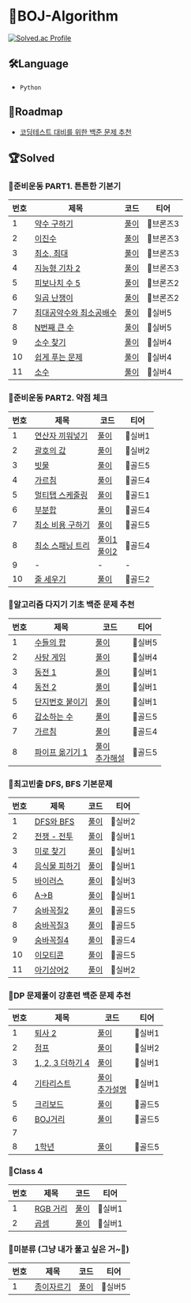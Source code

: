 
# 📁BOJ-Algorithm
[![Solved.ac Profile](http://mazassumnida.wtf/api/v2/generate_badge?boj=eunseo2000v)](https://solved.ac/eunseo2000v/)


## 🛠Language

- `Python`

## 🚕Roadmap
- [코딩테스트 대비를 위한 백준 문제 추천](https://covenant.tistory.com/224?category=727170)

## 🏆Solved

### 📌준비운동 PART1. 튼튼한 기본기
|번호|제목|코드|티어|
|------|---|---|---|
|1|[약수 구하기](https://www.acmicpc.net/problem/2501)|[풀이](https://github.com/eunseo-kim/BOJ-Algorithm/blob/main/%EC%A4%80%EB%B9%84%EC%9A%B4%EB%8F%99%20PART1.%20%ED%8A%BC%ED%8A%BC%ED%95%9C%20%EA%B8%B0%EB%B3%B8%EA%B8%B0/01_%EC%95%BD%EC%88%98%EA%B5%AC%ED%95%98%EA%B8%B0.py)|🥉브론즈3|
|2|[이진수](https://www.acmicpc.net/problem/3460)|[풀이](https://github.com/eunseo-kim/BOJ-Algorithm/blob/main/%EC%A4%80%EB%B9%84%EC%9A%B4%EB%8F%99%20PART1.%20%ED%8A%BC%ED%8A%BC%ED%95%9C%20%EA%B8%B0%EB%B3%B8%EA%B8%B0/02_%EC%9D%B4%EC%A7%84%EC%88%98.py)|🥉브론즈3|
|3|[최소, 최대](https://www.acmicpc.net/problem/10818)|[풀이](https://github.com/eunseo-kim/BOJ-Algorithm/blob/main/%EC%A4%80%EB%B9%84%EC%9A%B4%EB%8F%99%20PART1.%20%ED%8A%BC%ED%8A%BC%ED%95%9C%20%EA%B8%B0%EB%B3%B8%EA%B8%B0/03_%EC%B5%9C%EC%86%8C%2C%20%EC%B5%9C%EB%8C%80.py)|🥉브론즈3|
|4|[지능형 기차 2](https://www.acmicpc.net/problem/2460)|[풀이](https://github.com/eunseo-kim/BOJ-Algorithm/blob/main/%EC%A4%80%EB%B9%84%EC%9A%B4%EB%8F%99%20PART1.%20%ED%8A%BC%ED%8A%BC%ED%95%9C%20%EA%B8%B0%EB%B3%B8%EA%B8%B0/04_%EC%A7%80%EB%8A%A5%ED%98%95%EA%B8%B0%EC%B0%A82.py)|🥉브론즈3|
|5|[피보나치 수 5](https://www.acmicpc.net/problem/10870)|[풀이](https://github.com/eunseo-kim/BOJ-Algorithm/blob/main/%EC%A4%80%EB%B9%84%EC%9A%B4%EB%8F%99%20PART1.%20%ED%8A%BC%ED%8A%BC%ED%95%9C%20%EA%B8%B0%EB%B3%B8%EA%B8%B0/05_%ED%94%BC%EB%B3%B4%EB%82%98%EC%B9%98%EC%88%985.py)|🥉브론즈2|
|6|[일곱 난쟁이](https://www.acmicpc.net/problem/2309)|[풀이](https://github.com/eunseo-kim/BOJ-Algorithm/blob/main/%EC%A4%80%EB%B9%84%EC%9A%B4%EB%8F%99%20PART1.%20%ED%8A%BC%ED%8A%BC%ED%95%9C%20%EA%B8%B0%EB%B3%B8%EA%B8%B0/06_%EC%9D%BC%EA%B3%B1%EB%82%9C%EC%9F%81%EC%9D%B4.py)|🥉브론즈2|
|7|[최대공약수와 최소공배수](https://www.acmicpc.net/problem/2609)|[풀이](https://github.com/eunseo-kim/BOJ-Algorithm/blob/main/%EC%A4%80%EB%B9%84%EC%9A%B4%EB%8F%99%20PART1.%20%ED%8A%BC%ED%8A%BC%ED%95%9C%20%EA%B8%B0%EB%B3%B8%EA%B8%B0/07_%EC%B5%9C%EB%8C%80%EA%B3%B5%EC%95%BD%EC%88%98%EC%99%80%20%EC%B5%9C%EC%86%8C%EA%B3%B5%EB%B0%B0%EC%88%98.py)|🥈실버5|
|8|[N번째 큰 수](https://www.acmicpc.net/problem/2693)|[풀이](https://github.com/eunseo-kim/BOJ-Algorithm/blob/main/%EC%A4%80%EB%B9%84%EC%9A%B4%EB%8F%99%20PART1.%20%ED%8A%BC%ED%8A%BC%ED%95%9C%20%EA%B8%B0%EB%B3%B8%EA%B8%B0/08_N%EB%B2%88%EC%A7%B8%20%ED%81%B0%20%EC%88%98.py)|🥈실버5|
|9|[소수 찾기](https://www.acmicpc.net/problem/1978)|[풀이](https://github.com/eunseo-kim/BOJ-Algorithm/blob/main/%EC%A4%80%EB%B9%84%EC%9A%B4%EB%8F%99%20PART1.%20%ED%8A%BC%ED%8A%BC%ED%95%9C%20%EA%B8%B0%EB%B3%B8%EA%B8%B0/09_%EC%86%8C%EC%88%98%EC%B0%BE%EA%B8%B0.py)|🥈실버4|
|10|[쉽게 푸는 문제](https://www.acmicpc.net/problem/1292)|[풀이](https://github.com/eunseo-kim/BOJ-Algorithm/blob/main/%EC%A4%80%EB%B9%84%EC%9A%B4%EB%8F%99%20PART1.%20%ED%8A%BC%ED%8A%BC%ED%95%9C%20%EA%B8%B0%EB%B3%B8%EA%B8%B0/10_%EC%89%BD%EA%B2%8C%ED%91%B8%EB%8A%94%EB%AC%B8%EC%A0%9C.py)|🥈실버4|
|11|[소수](https://www.acmicpc.net/problem/2581)|[풀이](https://github.com/eunseo-kim/BOJ-Algorithm/blob/main/%EC%A4%80%EB%B9%84%EC%9A%B4%EB%8F%99%20PART1.%20%ED%8A%BC%ED%8A%BC%ED%95%9C%20%EA%B8%B0%EB%B3%B8%EA%B8%B0/10_%EC%89%BD%EA%B2%8C%ED%91%B8%EB%8A%94%EB%AC%B8%EC%A0%9C.py)|🥈실버4|

### 📌준비운동 PART2. 약점 체크
|번호|제목|코드|티어|
|------|---|---|---|
|1|[연산자 끼워넣기](https://www.acmicpc.net/problem/14888)|[풀이](https://github.com/eunseo-kim/BOJ-Algorithm/blob/main/%EC%A4%80%EB%B9%84%EC%9A%B4%EB%8F%99%20PART2.%20%EC%95%BD%EC%A0%90%20%EC%B2%B4%ED%81%AC/01_%EC%97%B0%EC%82%B0%EC%9E%90%20%EB%81%BC%EC%9B%8C%EB%84%A3%EA%B8%B0.py)|🥈실버1|
|2|[괄호의 값](https://www.acmicpc.net/problem/2504)|[풀이](https://github.com/eunseo-kim/BOJ-Algorithm/blob/main/%EC%A4%80%EB%B9%84%EC%9A%B4%EB%8F%99%20PART2.%20%EC%95%BD%EC%A0%90%20%EC%B2%B4%ED%81%AC/02_%EA%B4%84%ED%98%B8%EC%9D%98%EA%B0%92.py)|🥈실버2|
|3|[빗물](https://www.acmicpc.net/problem/14719)|[풀이](https://github.com/eunseo-kim/BOJ-Algorithm/blob/main/%EC%A4%80%EB%B9%84%EC%9A%B4%EB%8F%99%20PART2.%20%EC%95%BD%EC%A0%90%20%EC%B2%B4%ED%81%AC/03_%EB%B9%97%EB%AC%BC.py)|🥇골드5|
|4|[가르침](https://www.acmicpc.net/problem/1062)|[풀이](https://github.com/eunseo-kim/BOJ-Algorithm/blob/main/%EC%A4%80%EB%B9%84%EC%9A%B4%EB%8F%99%20PART2.%20%EC%95%BD%EC%A0%90%20%EC%B2%B4%ED%81%AC/04_%EA%B0%80%EB%A5%B4%EC%B9%A8.py)|🥇골드4|
|5|[멀티탭 스케줄링](https://www.acmicpc.net/problem/1700)|[풀이](https://github.com/eunseo-kim/BOJ-Algorithm/blob/main/%EC%A4%80%EB%B9%84%EC%9A%B4%EB%8F%99%20PART2.%20%EC%95%BD%EC%A0%90%20%EC%B2%B4%ED%81%AC/05_%EB%A9%80%ED%8B%B0%ED%83%AD%EC%8A%A4%EC%BC%80%EC%A4%84%EB%A7%81.py)|🥇골드1|
|6|[부분합](https://www.acmicpc.net/problem/1806)|[풀이](https://github.com/eunseo-kim/BOJ-Algorithm/blob/main/%EC%A4%80%EB%B9%84%EC%9A%B4%EB%8F%99%20PART2.%20%EC%95%BD%EC%A0%90%20%EC%B2%B4%ED%81%AC/06_%EB%B6%80%EB%B6%84%ED%95%A9.py)|🥇골드4|
|7|[최소 비용 구하기](https://www.acmicpc.net/problem/1916)|[풀이](https://github.com/eunseo-kim/BOJ-Algorithm/blob/main/%EC%A4%80%EB%B9%84%EC%9A%B4%EB%8F%99%20PART2.%20%EC%95%BD%EC%A0%90%20%EC%B2%B4%ED%81%AC/07_%EC%B5%9C%EC%86%8C%EB%B9%84%EC%9A%A9%EA%B5%AC%ED%95%98%EA%B8%B0.py)|🥇골드5|
|8|[최소 스패닝 트리](https://www.acmicpc.net/problem/1197)|[풀이1](https://github.com/eunseo-kim/BOJ-Algorithm/blob/main/%EC%A4%80%EB%B9%84%EC%9A%B4%EB%8F%99%20PART2.%20%EC%95%BD%EC%A0%90%20%EC%B2%B4%ED%81%AC/08_%EC%B5%9C%EC%86%8C%20%EC%8A%A4%ED%8C%A8%EB%8B%9D%20%ED%8A%B8%EB%A6%AC(Kruskal).py)<br>[풀이2](https://github.com/eunseo-kim/BOJ-Algorithm/blob/main/%EC%A4%80%EB%B9%84%EC%9A%B4%EB%8F%99%20PART2.%20%EC%95%BD%EC%A0%90%20%EC%B2%B4%ED%81%AC/08_%EC%B5%9C%EC%86%8C%20%EC%8A%A4%ED%8C%A8%EB%8B%9D%20%ED%8A%B8%EB%A6%AC(Prim).py)|🥇골드4|
|9|-|-|-|
|10|[줄 세우기](https://www.acmicpc.net/problem/2252)|[풀이](https://github.com/eunseo-kim/BOJ-Algorithm/blob/main/%EC%A4%80%EB%B9%84%EC%9A%B4%EB%8F%99%20PART2.%20%EC%95%BD%EC%A0%90%20%EC%B2%B4%ED%81%AC/10_%EC%A4%84%EC%84%B8%EC%9A%B0%EA%B8%B0.py)|🥇골드2|


### 📌알고리즘 다지기 기초 백준 문제 추천
|번호|제목|코드|티어|
|------|---|---|---|
|1|[수들의 합](https://www.acmicpc.net/problem/1789)|[풀이](https://github.com/eunseo-kim/BOJ-Algorithm/blob/main/%EC%95%8C%EA%B3%A0%EB%A6%AC%EC%A6%98%20%EB%8B%A4%EC%A7%80%EA%B8%B0%20%EA%B8%B0%EC%B4%88%20%EB%B0%B1%EC%A4%80%20%EB%AC%B8%EC%A0%9C%20%EC%B6%94%EC%B2%9C/01_%EC%88%98%EB%93%A4%EC%9D%98%ED%95%A9.py)|🥈실버5|
|2|[사탕 게임](https://www.acmicpc.net/problem/3085)|[풀이](https://github.com/eunseo-kim/BOJ-Algorithm/blob/main/%EC%95%8C%EA%B3%A0%EB%A6%AC%EC%A6%98%20%EB%8B%A4%EC%A7%80%EA%B8%B0%20%EA%B8%B0%EC%B4%88%20%EB%B0%B1%EC%A4%80%20%EB%AC%B8%EC%A0%9C%20%EC%B6%94%EC%B2%9C/02_%EC%82%AC%ED%83%95%EA%B2%8C%EC%9E%84.py)|🥈실버4|
|3|[동전 1](https://www.acmicpc.net/problem/2293)|[풀이](https://github.com/eunseo-kim/BOJ-Algorithm/blob/main/%EC%95%8C%EA%B3%A0%EB%A6%AC%EC%A6%98%20%EB%8B%A4%EC%A7%80%EA%B8%B0%20%EA%B8%B0%EC%B4%88%20%EB%B0%B1%EC%A4%80%20%EB%AC%B8%EC%A0%9C%20%EC%B6%94%EC%B2%9C/03_%EB%8F%99%EC%A0%841.py)|🥈실버1|
|4|[동전 2](https://www.acmicpc.net/problem/2293)|[풀이](https://github.com/eunseo-kim/BOJ-Algorithm/blob/main/%EC%95%8C%EA%B3%A0%EB%A6%AC%EC%A6%98%20%EB%8B%A4%EC%A7%80%EA%B8%B0%20%EA%B8%B0%EC%B4%88%20%EB%B0%B1%EC%A4%80%20%EB%AC%B8%EC%A0%9C%20%EC%B6%94%EC%B2%9C/04_%EB%8F%99%EC%A0%842.py)|🥈실버1|
|5|[단지번호 붙이기](https://www.acmicpc.net/problem/2667)|[풀이](https://github.com/eunseo-kim/BOJ-Algorithm/blob/main/%EC%95%8C%EA%B3%A0%EB%A6%AC%EC%A6%98%20%EB%8B%A4%EC%A7%80%EA%B8%B0%20%EA%B8%B0%EC%B4%88%20%EB%B0%B1%EC%A4%80%20%EB%AC%B8%EC%A0%9C%20%EC%B6%94%EC%B2%9C/05_%EB%8B%A8%EC%A7%80%EB%B2%88%ED%98%B8%EB%B6%99%EC%9D%B4%EA%B8%B0.py)|🥈실버1|
|6|[감소하는 수](https://www.acmicpc.net/problem/1038)|[풀이](https://github.com/eunseo-kim/BOJ-Algorithm/blob/main/%EC%95%8C%EA%B3%A0%EB%A6%AC%EC%A6%98%20%EB%8B%A4%EC%A7%80%EA%B8%B0%20%EA%B8%B0%EC%B4%88%20%EB%B0%B1%EC%A4%80%20%EB%AC%B8%EC%A0%9C%20%EC%B6%94%EC%B2%9C/06_%EA%B0%90%EC%86%8C%ED%95%98%EB%8A%94%EC%88%98.py)|🥇골드5|
|7|[가르침](https://www.acmicpc.net/problem/1062)|[풀이](https://github.com/eunseo-kim/BOJ-Algorithm/blob/main/%EC%95%8C%EA%B3%A0%EB%A6%AC%EC%A6%98%20%EB%8B%A4%EC%A7%80%EA%B8%B0%20%EA%B8%B0%EC%B4%88%20%EB%B0%B1%EC%A4%80%20%EB%AC%B8%EC%A0%9C%20%EC%B6%94%EC%B2%9C/07_%EA%B0%80%EB%A5%B4%EC%B9%A8.py)|🥇골드4|
|8|[파이프 옮기기 1](https://www.acmicpc.net/problem/17070)|[풀이](https://github.com/eunseo-kim/BOJ-Algorithm/blob/main/%EC%95%8C%EA%B3%A0%EB%A6%AC%EC%A6%98%20%EB%8B%A4%EC%A7%80%EA%B8%B0%20%EA%B8%B0%EC%B4%88%20%EB%B0%B1%EC%A4%80%20%EB%AC%B8%EC%A0%9C%20%EC%B6%94%EC%B2%9C/08_%ED%8C%8C%EC%9D%B4%ED%94%84%20%EC%98%AE%EA%B8%B0%EA%B8%B0%201.py)<br>[추가해설](https://github.com/eunseo-kim/BOJ-Algorithm/blob/main/%EC%95%8C%EA%B3%A0%EB%A6%AC%EC%A6%98%20%EB%8B%A4%EC%A7%80%EA%B8%B0%20%EA%B8%B0%EC%B4%88%20%EB%B0%B1%EC%A4%80%20%EB%AC%B8%EC%A0%9C%20%EC%B6%94%EC%B2%9C/08_%ED%8C%8C%EC%9D%B4%ED%94%84%20%EC%98%AE%EA%B8%B0%EA%B8%B0%201%20%ED%92%80%EC%9D%B4%EB%B0%A9%EB%B2%95.md)|🥇골드5|

### 📌최고빈출 DFS, BFS 기본문제
|번호|제목|코드|티어|
|------|---|---|---|
|1|[DFS와 BFS](https://www.acmicpc.net/problem/1260)|[풀이](https://github.com/eunseo-kim/BOJ-Algorithm/blob/main/%EC%B5%9C%EA%B3%A0%EB%B9%88%EC%B6%9C%20DFS%2C%20BFS%20%EA%B8%B0%EB%B3%B8%EB%AC%B8%EC%A0%9C/01_DFS%EC%99%80%20BFS.py)|🥈실버2|
|2|[전쟁 - 전투](https://www.acmicpc.net/problem/1303)|[풀이](https://github.com/eunseo-kim/BOJ-Algorithm/blob/main/%EC%B5%9C%EA%B3%A0%EB%B9%88%EC%B6%9C%20DFS%2C%20BFS%20%EA%B8%B0%EB%B3%B8%EB%AC%B8%EC%A0%9C/02_%EC%A0%84%EC%9F%81%20-%20%EC%A0%84%ED%88%AC.py)|🥈실버1|
|3|[미로 찾기](https://www.acmicpc.net/problem/2178)|[풀이](https://github.com/eunseo-kim/BOJ-Algorithm/blob/main/%EC%B5%9C%EA%B3%A0%EB%B9%88%EC%B6%9C%20DFS%2C%20BFS%20%EA%B8%B0%EB%B3%B8%EB%AC%B8%EC%A0%9C/03_%EB%AF%B8%EB%A1%9C%EC%B0%BE%EA%B8%B0.py)|🥈실버1|
|4|[음식물 피하기](https://www.acmicpc.net/problem/1743)|[풀이](https://github.com/eunseo-kim/BOJ-Algorithm/blob/main/%EC%B5%9C%EA%B3%A0%EB%B9%88%EC%B6%9C%20DFS%2C%20BFS%20%EA%B8%B0%EB%B3%B8%EB%AC%B8%EC%A0%9C/04_%EC%9D%8C%EC%8B%9D%EB%AC%BC%ED%94%BC%ED%95%98%EA%B8%B0.py)|🥈실버1|
|5|[바이러스](https://www.acmicpc.net/problem/2606)|[풀이](https://github.com/eunseo-kim/BOJ-Algorithm/blob/main/%EC%B5%9C%EA%B3%A0%EB%B9%88%EC%B6%9C%20DFS%2C%20BFS%20%EA%B8%B0%EB%B3%B8%EB%AC%B8%EC%A0%9C/05_%EB%B0%94%EC%9D%B4%EB%9F%AC%EC%8A%A4.py)|🥈실버3|
|6|[A→B](https://www.acmicpc.net/problem/16953)|[풀이](https://github.com/eunseo-kim/BOJ-Algorithm/blob/main/%EC%B5%9C%EA%B3%A0%EB%B9%88%EC%B6%9C%20DFS%2C%20BFS%20%EA%B8%B0%EB%B3%B8%EB%AC%B8%EC%A0%9C/06_A%E2%86%92B.py)|🥈실버1|
|7|[숨바꼭질2](https://www.acmicpc.net/problem/12851)|[풀이](https://github.com/eunseo-kim/BOJ-Algorithm/blob/main/%EC%B5%9C%EA%B3%A0%EB%B9%88%EC%B6%9C%20DFS%2C%20BFS%20%EA%B8%B0%EB%B3%B8%EB%AC%B8%EC%A0%9C/07_%EC%88%A8%EB%B0%94%EA%BC%AD%EC%A7%882.py)|🥇골드5|
|8|[숨바꼭질3](https://www.acmicpc.net/problem/13549)|[풀이](https://github.com/eunseo-kim/BOJ-Algorithm/blob/main/%EC%B5%9C%EA%B3%A0%EB%B9%88%EC%B6%9C%20DFS%2C%20BFS%20%EA%B8%B0%EB%B3%B8%EB%AC%B8%EC%A0%9C/08_%EC%88%A8%EB%B0%94%EA%BC%AD%EC%A7%883.py)|🥇골드5|
|9|[숨바꼭질4](https://www.acmicpc.net/problem/13913)|[풀이](https://github.com/eunseo-kim/BOJ-Algorithm/blob/main/%EC%B5%9C%EA%B3%A0%EB%B9%88%EC%B6%9C%20DFS%2C%20BFS%20%EA%B8%B0%EB%B3%B8%EB%AC%B8%EC%A0%9C/09_%EC%88%A8%EB%B0%94%EA%BC%AD%EC%A7%884.py)|🥇골드4|
|10|[이모티콘](https://www.acmicpc.net/problem/14226)|[풀이](https://github.com/eunseo-kim/BOJ-Algorithm/blob/main/%EC%B5%9C%EA%B3%A0%EB%B9%88%EC%B6%9C%20DFS%2C%20BFS%20%EA%B8%B0%EB%B3%B8%EB%AC%B8%EC%A0%9C/10_%EC%9D%B4%EB%AA%A8%ED%8B%B0%EC%BD%98.py)|🥇골드5|
|11|[아기상어2](https://www.acmicpc.net/problem/17086)|[풀이](https://github.com/eunseo-kim/BOJ-Algorithm/blob/main/%EC%B5%9C%EA%B3%A0%EB%B9%88%EC%B6%9C%20DFS%2C%20BFS%20%EA%B8%B0%EB%B3%B8%EB%AC%B8%EC%A0%9C/11_%EC%95%84%EA%B8%B0%EC%83%81%EC%96%B42.py)|🥈실버2|

### 📌DP 문제풀이 강훈련 백준 문제 추천
|번호|제목|코드|티어|
|------|---|---|---|
|1|[퇴사 2](https://www.acmicpc.net/problem/15486)|[풀이](https://github.com/eunseo-kim/BOJ-Algorithm/blob/main/DP%20%EB%AC%B8%EC%A0%9C%ED%92%80%EC%9D%B4%20%EA%B0%95%ED%9B%88%EB%A0%A8%20%EB%B0%B1%EC%A4%80%20%EB%AC%B8%EC%A0%9C%20%EC%B6%94%EC%B2%9C/01_%ED%87%B4%EC%82%AC2.py)|🥈실버1|
|2|[점프](https://www.acmicpc.net/problem/1890)|[풀이](https://github.com/eunseo-kim/BOJ-Algorithm/blob/main/DP%20%EB%AC%B8%EC%A0%9C%ED%92%80%EC%9D%B4%20%EA%B0%95%ED%9B%88%EB%A0%A8%20%EB%B0%B1%EC%A4%80%20%EB%AC%B8%EC%A0%9C%20%EC%B6%94%EC%B2%9C/02_%EC%A0%90%ED%94%84.py)|🥈실버2|
|3|[1, 2, 3 더하기 4](https://www.acmicpc.net/problem/15989)|[풀이](https://github.com/eunseo-kim/BOJ-Algorithm/blob/main/DP%20%EB%AC%B8%EC%A0%9C%ED%92%80%EC%9D%B4%20%EA%B0%95%ED%9B%88%EB%A0%A8%20%EB%B0%B1%EC%A4%80%20%EB%AC%B8%EC%A0%9C%20%EC%B6%94%EC%B2%9C/03_1%2C%202%2C%203%20%EB%8D%94%ED%95%98%EA%B8%B0%204.py)|🥈실버1|
|4|[기타리스트](https://www.acmicpc.net/problem/1495)|[풀이](https://github.com/eunseo-kim/BOJ-Algorithm/blob/main/DP%20%EB%AC%B8%EC%A0%9C%ED%92%80%EC%9D%B4%20%EA%B0%95%ED%9B%88%EB%A0%A8%20%EB%B0%B1%EC%A4%80%20%EB%AC%B8%EC%A0%9C%20%EC%B6%94%EC%B2%9C/04_%EA%B8%B0%ED%83%80%EB%A6%AC%EC%8A%A4%ED%8A%B8.py)<br>[추가설명](https://github.com/eunseo-kim/BOJ-Algorithm/blob/main/DP%20%EB%AC%B8%EC%A0%9C%ED%92%80%EC%9D%B4%20%EA%B0%95%ED%9B%88%EB%A0%A8%20%EB%B0%B1%EC%A4%80%20%EB%AC%B8%EC%A0%9C%20%EC%B6%94%EC%B2%9C/04_%EA%B8%B0%ED%83%80%EB%A6%AC%EC%8A%A4%ED%8A%B8%20%ED%92%80%EC%9D%B4.md)|🥈실버1|
|5|[크리보드](https://www.acmicpc.net/problem/11058)|[풀이](https://github.com/eunseo-kim/BOJ-Algorithm/blob/main/DP%20%EB%AC%B8%EC%A0%9C%ED%92%80%EC%9D%B4%20%EA%B0%95%ED%9B%88%EB%A0%A8%20%EB%B0%B1%EC%A4%80%20%EB%AC%B8%EC%A0%9C%20%EC%B6%94%EC%B2%9C/05_%ED%81%AC%EB%A6%AC%EB%B3%B4%EB%93%9C.py)|🥇골드5|
|6|[BOJ거리](https://www.acmicpc.net/problem/12026)|[풀이](https://github.com/eunseo-kim/BOJ-Algorithm/blob/main/DP%20%EB%AC%B8%EC%A0%9C%ED%92%80%EC%9D%B4%20%EA%B0%95%ED%9B%88%EB%A0%A8%20%EB%B0%B1%EC%A4%80%20%EB%AC%B8%EC%A0%9C%20%EC%B6%94%EC%B2%9C/06_BOJ%EA%B1%B0%EB%A6%AC.py)|🥇골드5|
|7| |||
|8|[1학년](https://www.acmicpc.net/problem/5557)|[풀이](https://github.com/eunseo-kim/BOJ-Algorithm/blob/main/DP%20%EB%AC%B8%EC%A0%9C%ED%92%80%EC%9D%B4%20%EA%B0%95%ED%9B%88%EB%A0%A8%20%EB%B0%B1%EC%A4%80%20%EB%AC%B8%EC%A0%9C%20%EC%B6%94%EC%B2%9C/08_1%ED%95%99%EB%85%84.py)|🥇골드5|

### 📌Class 4
|번호|제목|코드|티어|
|------|---|---|---|
|1|[RGB 거리](https://www.acmicpc.net/problem/1149)|[풀이](https://github.com/eunseo-kim/BOJ-Algorithm/blob/main/class4/01_RGB%EA%B1%B0%EB%A6%AC.py)|🥈실버1|
|2|[곱셈](https://www.acmicpc.net/problem/1629)|[풀이](https://github.com/eunseo-kim/BOJ-Algorithm/blob/main/class4/02_%EA%B3%B1%EC%85%88.py)|🥈실버1|



### 📌미분류 (그냥 내가 풀고 싶은 거~🤭)
|번호|제목|코드|티어|
|------|---|---|---|
|1|[종이자르기](https://www.acmicpc.net/problem/2628)|[풀이](https://github.com/eunseo-kim/BOJ-Algorithm/blob/main/%EB%AF%B8%EB%B6%84%EB%A5%98/01_%EC%A2%85%EC%9D%B4%EC%9E%90%EB%A5%B4%EA%B8%B0.py)|🥈실버5|

